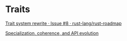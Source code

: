 # Traits

[Trait system rewrite · Issue #8 · rust-lang/rust-roadmap](https://github.com/rust-lang/rust-roadmap/issues/8)

[Specialization, coherence, and API evolution](http://aturon.github.io/2017/02/06/specialization-and-coherence/)

